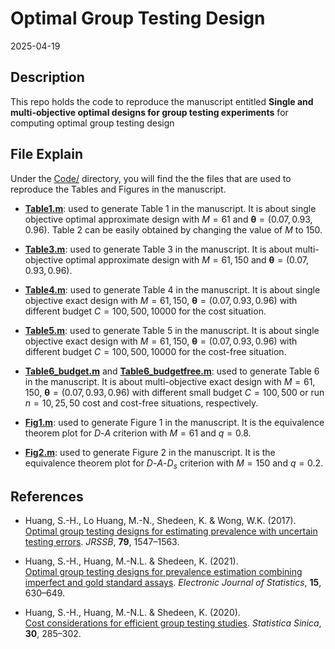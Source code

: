 # Optimal Group Testing Design

2025-04-19

## Description

This repo holds the code to reproduce the manuscript entitled **Single
and multi-objective optimal designs for group testing experiments** for
computing optimal group testing design

## File Explain

Under the [Code/](Code/) directory, you will find the the files that are
used to reproduce the Tables and Figures in the manuscript.

- **[Table1.m](Code/Table1.m)**: used to generate Table 1 in the
  manuscript. It is about single objective optimal approximate design
  with $M=61$ and $\mathbf{\theta}=(0.07,0.93,0.96)$. Table 2 can be
  easily obtained by changing the value of $M$ to $150$.

- **[Table3.m](Code/Table3.m)**: used to generate Table 3 in the
  manuscript. It is about multi-objective optimal approximate design
  with $M=61,150$ and $\mathbf{\theta}=(0.07,0.93,0.96)$.

- **[Table4.m](Code/Table4.m)**: used to generate Table 4 in the
  manuscript. It is about single objective exact design with $M=61,150$,
  $\mathbf{\theta}=(0.07,0.93,0.96)$ with different budget
  $C=100,500,10000$ for the cost situation.

- **[Table5.m](Code/Table5.m)**: used to generate Table 5 in the
  manuscript. It is about single objective exact design with $M=61,150$,
  $\mathbf{\theta}=(0.07,0.93,0.96)$ with different budget
  $C=100,500,10000$ for the cost-free situation.

- **[Table6_budget.m](Code/Table6_budget.m)** and
  **[Table6_budgetfree.m](Code/Table6_budgetfree.m)**: used to generate
  Table 6 in the manuscript. It is about multi-objective exact design
  with $M=61,150$, $\mathbf{\theta}=(0.07,0.93,0.96)$ with different
  small budget $C=100,500$ or run $n=10,25,50$ cost and cost-free
  situations, respectively.

- **[Fig1.m](Code/Fig1.m)**: used to generate Figure 1 in the
  manuscript. It is the equivalence theorem plot for $D$-$A$ criterion
  with $M=61$ and $q=0.8$.

- **[Fig2.m](Code/Fig2.m)**: used to generate Figure 2 in the
  manuscript. It is the equivalence theorem plot for $D$-$A$-$D_s$
  criterion with $M=150$ and $q=0.2$.

## References

- Huang, S.-H., Lo Huang, M.-N., Shedeen, K. & Wong, W.K. (2017).  
  [Optimal group testing designs for estimating prevalence with
  uncertain testing
  errors](https://rss.onlinelibrary.wiley.com/doi/full/10.1111/rssb.12223).
  *JRSSB*, **79**, 1547–1563.

- Huang, S.-H., Huang, M.-N.L. & Shedeen, K. (2021).  
  [Optimal group testing designs for prevalence estimation combining
  imperfect and gold standard
  assays](https://projecteuclid.org/journals/electronic-journal-of-statistics/volume-15/issue-1/Optimal-group-testing-designs-for-prevalence-estimation-combining-imperfect-and/10.1214/20-EJS1786.full).
  *Electronic Journal of Statistics*, **15**, 630–649.

- Huang, S.-H., Huang, M.-N.L. & Shedeen, K. (2020).  
  [Cost considerations for efficient group testing
  studies](https://www.jstor.org/stable/pdf/26892784.pdf). *Statistica
  Sinica*, **30**, 285–302.

